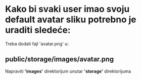 # Kako bi svaki user imao svoju default avatar sliku potrebno je uraditi sledeće:

Treba dodati fajl 'avatar.png' u: 

## public/storage/images/avatar.png

Napraviti __'images'__ direktorijum unutar __'storage'__ direktorijuma
